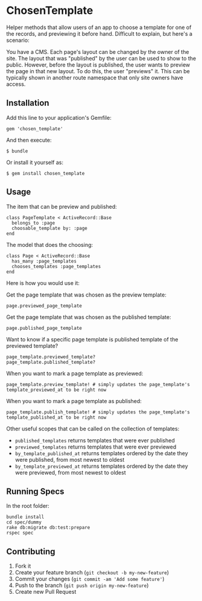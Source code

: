 # ChosenTemplate

Helper methods that allow users of an app to choose a template for one of the records, and previewing it before hand. Difficult to explain, but here's a scenario:

You have a CMS. Each page's layout can be changed by the owner of the site. The layout that was "published" by the user can be used to show to the public. However, before the layout is published, the user wants to preview the page in that new layout. To do this, the user "previews" it. This can be typically shown in another route namespace that only site owners have access.

## Installation

Add this line to your application's Gemfile:

    gem 'chosen_template'

And then execute:

    $ bundle

Or install it yourself as:

    $ gem install chosen_template

## Usage

The item that can be preview and published:

    class PageTemplate < ActiveRecord::Base
      belongs_to :page
      choosable_template by: :page
    end

The model that does the choosing:

    class Page < ActiveRecord::Base
      has_many :page_templates
      chooses_templates :page_templates
    end

Here is how you would use it:

Get the page template that was chosen as the preview template:

    page.previewed_page_template

Get the page template that was chosen as the published template:

    page.published_page_template

Want to know if a specific page template is published template of the previewed template?

    page_template.previewed_template?
    page_template.published_template?

When you want to mark a page template as previewed:

    page_template.preview_template! # simply updates the page_template's template_previewed_at to be right now

When you want to mark a page template as published:

    page_template.publish_template! # simply updates the page_template's template_published_at to be right now

Other useful scopes that can be called on the collection of templates:

- `published_templates` returns templates that were ever published
- `previewed_templates` returns templates that were ever previewed
- `by_template_published_at` returns templates ordered by the date they were published, from most newest to oldest
- `by_template_previewed_at` returns templates ordered by the date they were previewed, from most newest to oldest

## Running Specs

In the root folder:

    bundle install
    cd spec/dummy
    rake db:migrate db:test:prepare
    rspec spec

## Contributing

1. Fork it
2. Create your feature branch (`git checkout -b my-new-feature`)
3. Commit your changes (`git commit -am 'Add some feature'`)
4. Push to the branch (`git push origin my-new-feature`)
5. Create new Pull Request
